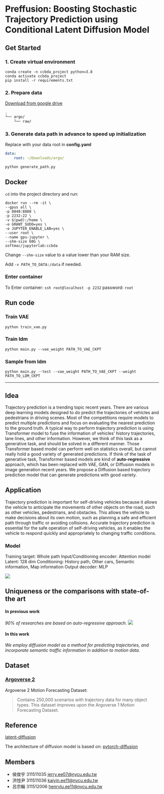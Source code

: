 # Preffusion: Boosting Stochastic Trajectory Prediction using Conditional Latent Diffusion Model

## Get Started
### 1. Create virtual environment
```
conda create -n ccbda_project python=3.8
conda activate ccbda_project
pip install -r requirements.txt
```
### 2. Prepare data
[Download from google drive](https://drive.google.com/drive/folders/18xDXy6Wok4cdkFjORTNaHNJY14aTJvb6?usp=share_link)
```txt
.
└── argo/
    └── raw/
```
### 3. Generate data path in advance to speed up initialization
Replace with your data root in __config.yaml__ 
``` yaml
data:
    root: ~/Downloads/argo/
```
```bash
python generate_path.py
```

## Docker

`cd` into the project directory and run: 

```
docker run --rm -it \
--gpus all \
-p 8848:8888 \
-p 2232:22 \
-v $(pwd):/home \
-e GRANT_SUDO=yes \
-e JUPYTER_ENABLE_LAB=yes \
--user root \
--name gpu-jupyter \
--shm-size 60G \
softmac/jupyterlab:ccbda
```
Change `--shm-size` value to a value lower than your RAM size.

Add `-v PATH_TO_DATA:/data` if needed.

### Enter container

To Enter container: `ssh root@localhost -p 2232`
password: `root`

## Run code

### Train VAE

`python train_vae.py`

### Train ldm

`python main.py --vae_weight PATH_TO_VAE_CKPT`

### Sample from ldm

`python main.py --test --vae_weight PATH_TO_VAE_CKPT --weight PATH_TO_LDM_CKPT`

---
## Idea

Trajectory prediction is a trending topic recent years. There are various deep learning models designed to do predict the trajectories of vehicles and pedestrians in driving scenes. Most of the competitions require models to predict multiple predictions and focus on evaluating the nearest prediction to the ground truth. 
A typical way to perform trajectory prediction is using Transformer model to fuse the information of vehicles' history trajectories, lane lines, and other information. However, we think of this task as a generative task, and should be solved in a different manner. Those Transformer based model can perform well on statistics overall, but cannot really hold a good variety of generated predictions. If think of the task of generative task, Transformer based models are kind of **auto-regressive** approach, which has been replaced with VAE, GAN, or Diffusion models in image generation recent years.
We propose a Diffusion based trajectory prediction model that can generate predictions with good variety. 

## Application
Trajectory prediction is important for self-driving vehicles because it allows the vehicle to anticipate the movements of other objects on the road, such as other vehicles, pedestrians, and obstacles. This allows the vehicle to make decisions about its own motion, such as planning a safe and efficient path through traffic or avoiding collisions. Accurate trajectory prediction is essential for the safe operation of self-driving vehicles, as it enables the vehicle to respond quickly and appropriately to changing traffic conditions.

### Model
Training target: Whole path
Input/Conditioning encoder: Attention model
Latent: 128 dim
Conditioning: History path, Other cars, Semantic information, Map information
Output decoder: MLP

![](https://i.imgur.com/9suOiaB.png)

## Uniqueness or the comparisons with state-of-the art
#### In previous work
_90% of researches are based on auto-regressive approach._
![](https://i.imgur.com/hZ3iCMq.jpg)

#### In this work
_We employ diffusion model as a method for predicting trajectories, and incorporate semantic traffic information in addition to motion data._

## Dataset
### [Argoverse 2](https://www.argoverse.org/av2.html)
Argoverse 2 Motion Forecasting Dataset: 
>Contains 250,000 scenarios with trajectory data for many object types. This dataset improves upon the Argoverse 1 Motion Forecasting Dataset.


## Reference
[latent-diffusion](https://github.com/CompVis/latent-diffusion)

The architecture of diffusion model is based on:
[pytorch-diffusion](https://github.com/awjuliani/pytorch-diffusion)

## Members
* 侯俊宇 311511035 jerry.ee07@nycu.edu.tw
* 洪愷尹 311511036 kaiyin.ee11@nycu.edu.tw
* 呂宗翰 311512006 henrylu.ee11@nycu.edu.tw
